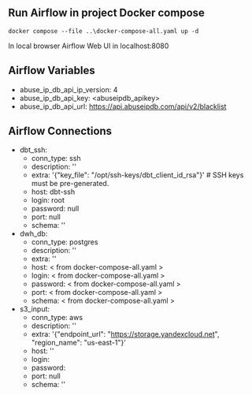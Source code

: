 ## Run Airflow in project Docker compose
```
docker compose --file ..\docker-compose-all.yaml up -d
```

In local browser Airflow Web UI in localhost:8080


## Airflow Variables

- abuse_ip_db_api_ip_version: 4
- abuse_ip_db_api_key: <abuseipdb_apikey>
- abuse_ip_db_api_url: https://api.abuseipdb.com/api/v2/blacklist

## Airflow Connections

- dbt_ssh:
    - conn_type: ssh
    - description: ''
    - extra: '{"key_file": "/opt/ssh-keys/dbt_client_id_rsa"}' # SSH keys must be pre-generated. 
    - host: dbt-ssh
    - login: root
    - password: null
    - port: null
    - schema: ''
- dwh_db:
    - conn_type: postgres
    - description: ''
    - extra: ''
    - host: < from docker-compose-all.yaml >
    - login: < from docker-compose-all.yaml >
    - password: < from docker-compose-all.yaml >
    - port: < from docker-compose-all.yaml >
    - schema: < from docker-compose-all.yaml >
- s3_input:
    - conn_type: aws
    - description: ''
    - extra: '{"endpoint_url": "https://storage.yandexcloud.net", "region_name": "us-east-1"}'
    - host: ''
    - login: <S3 Access Key>
    - password: <S3 Access Secret Key>
    - port: null
    - schema: ''
